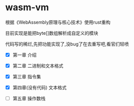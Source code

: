 # wasm-vm

根据《WebAssembly原理与核心技术》使用rust重构

目前实现是能把byte[]数组解析成自定义的模块

代码写的稀烂,先把功能实现了,没bug了在去重写吧,看官们轻喷

- [x] 第一章 介绍
- [x] 第二章 二进制和文本格式
- [x] 第三章 指令集
- [x] 第四章(没有代码) 文本格式
- [ ] 第五章 操作数栈

